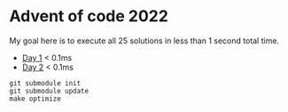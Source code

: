 # Advent of code 2022

My goal here is to execute all 25 solutions in less than 1 second total time.

- [Day 1](src/Day1.c) < 0.1ms
- [Day 2](src/Day2.c) < 0.1ms

```
git submodule init
git submodule update
make optimize
```
